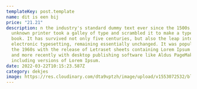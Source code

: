 ```yaml
---
templateKey: post.template
name: dit is een bij
price: "21.21"
description: n the industry's standard dummy text ever since the 1500s, when an
  unknown printer took a galley of type and scrambled it to make a type specimen
  book. It has survived not only five centuries, but also the leap into
  electronic typesetting, remaining essentially unchanged. It was popularised in
  the 1960s with the release of Letraset sheets containing Lorem Ipsum passages,
  and more recently with desktop publishing software like Aldus PageMaker
  including versions of Lorem Ipsum.
date: 2022-03-22T10:15:23.587Z
category: dekjes
image: https://res.cloudinary.com/dta9vptzh/image/upload/v1553072532/blog/bvkare1jkyfkjxy64ywj.jpg
---
```

